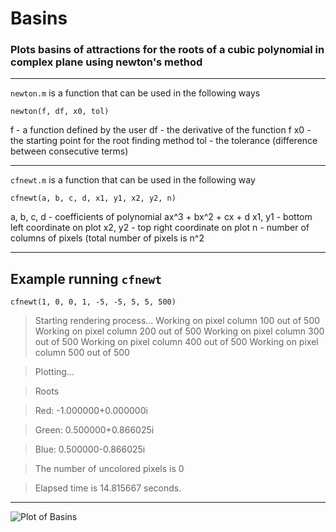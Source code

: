 # Basins
### Plots basins of attractions for the roots of a cubic polynomial in complex plane using newton's method
___
`newton.m` is a function that can be used in the following ways

`newton(f, df, x0, tol)`

f - a function defined by the user
df - the derivative of the function f
x0 - the starting point for the root finding method
tol - the tolerance (difference between consecutive terms)

___
`cfnewt.m` is a function that can be used in the following way

`cfnewt(a, b, c, d, x1, y1, x2, y2, n)`

a, b, c, d - coefficients of polynomial ax^3 + bx^2 + cx + d
x1, y1 - bottom left coordinate on plot
x2, y2 - top right coordinate on plot
n - number of columns of pixels (total number of pixels is n^2

___

## Example running `cfnewt`

`cfnewt(1, 0, 0, 1, -5, -5, 5, 5, 500)`


> Starting rendering process...
> Working on pixel column 100 out of 500
> Working on pixel column 200 out of 500
> Working on pixel column 300 out of 500
> Working on pixel column 400 out of 500
> Working on pixel column 500 out of 500

> Plotting...

> Roots

> Red:   -1.000000+0.000000i 

> Green: 0.500000+0.866025i 

> Blue:  0.500000-0.866025i 

> The number of uncolored pixels is 0

> Elapsed time is 14.815667 seconds.</p>
___
![Plot of Basins](https://github.com/sam-snarr/Basins/blob/master/basin.png)


